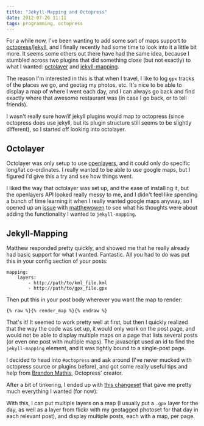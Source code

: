 ```yaml
---
title: "Jekyll-Mapping and Octopress"
date: 2012-07-26 11:11
tags: programming, octopress
---
```


For a while now, I've been wanting to add some sort of maps support to
[octopress](http://octopress.org/)/[jekyll](https://github.com/mojombo/jekyll),
and I finally recently had some time to look into it a little bit more.
It seems some others out there have had the same idea, because I stumbled
across two plugins that did something close (but not exactly) to what I wanted:
[octolayer](https://github.com/mguentner/octolayer) and
[jekyll-mapping](https://github.com/matthewowen/jekyll-mapping).

The reason I'm interested in this is that when I travel, I like to log `gpx`
tracks of the places we go, and geotag my photos, etc.  It's nice to be able to
display a map of where I went each day, and I can always go back and find
exactly where that awesome restaurant was (in case I go back, or to tell
friends).

I wasn't really sure how/if jekyll plugins would map to octopress (since
octopress does use jekyll, but its plugin structure still seems to be slightly
different), so I started off looking into octolayer.

## Octolayer

Octolayer was only setup to use [openlayers](http://openlayers.org/), and it
could only do specific long/lat co-ordinates.  I really wanted to be able to use
google maps, but I figured i'd give this a try and see how things went.

I liked the way that octolayer was set up, and the ease of installing it, but
the openlayers API looked really messy to me, and I didn't feel like spending a
bunch of time learning it when I really wanted google maps anyway, so I opened
up an [issue](https://github.com/matthewowen/jekyll-mapping/issues/1) with
[matthewowen](https://github.com/matthewowen/) to see what his
thoughts were about adding the functionality I wanted to `jekyll-mapping`.

## Jekyll-Mapping

Matthew responded pretty quickly, and showed me that he really already had basic
support for what I wanted.  Fantastic.  All you had to do was put this in your
config section of your posts:

```
mapping:
    layers:
        - http://path/to/kml_file.kml
        - http://path/to/gpx_file.gpx
```

Then put this in your post body wherever you want the map to render:

```
{% raw %}{% render_map %}{% endraw %}
```

That's it!  It seemed to work pretty well at first, but then I quickly realized
that the way the code was set up, it would only work on the post page, and would
not be able to display multiple maps on a page that lists several posts (or even
one post with multiple maps).  The javascript used an id to find the
`jekyll-mapping` element, and it was tightly bound to a single-post page.

I decided to head into `#octopress` and ask around (I've never mucked with
octopress source or plugins before), and got some really useful tips and help
from [Brandon Mathis](https://github.com/imathis), Octopress' creator.

After a bit of tinkering, I ended up with
[this changeset](https://github.com/throughnothing/jekyll-mapping/compare/refactor)
that gave me pretty much everything I wanted (for now):

<script src="https://gist.github.com/throughnothing/3183238.js"></script>

With this, I can put multiple layers on a map (I usually put a `.gpx` layer for
the day, as well as a layer from flickr with my geotagged photoset for that day
in each relevant post), and display multiple posts, each with a map, per page.

